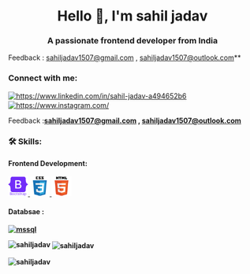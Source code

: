 <h1 align="center">Hello 👋, I'm sahil jadav</h1>
<h3 align="center">A passionate frontend developer from India</h3>


 Feedback : sahiljadav1507@gmail.com , sahiljadav1507@outlook.com**

<h3 align="left">Connect with me:</h3>
<p align="left">
<a href="https://linkedin.com/in/https://www.linkedin.com/in/sahil-jadav-a494652b6" target="blank"><img align="center" src="https://raw.githubusercontent.com/rahuldkjain/github-profile-readme-generator/master/src/images/icons/Social/linked-in-alt.svg" alt="https://www.linkedin.com/in/sahil-jadav-a494652b6" height="30" width="40" /></a>
<a href="https://instagram.com/https://www.instagram.com/" target="blank"><img align="center" src="https://raw.githubusercontent.com/rahuldkjain/github-profile-readme-generator/master/src/images/icons/Social/instagram.svg" alt="https://www.instagram.com/" height="30" width="40" /></a>
</p>

 Feedback :**sahiljadav1507@gmail.com , sahiljadav1507@outlook.com**

<h3 align="left">🛠 Skills:</h3>

<h4> Frontend Development:</h4>
<p align="left"> <a href="https://getbootstrap.com" target="_blank" rel="noreferrer"> <img src="https://raw.githubusercontent.com/devicons/devicon/master/icons/bootstrap/bootstrap-plain-wordmark.svg" alt="bootstrap" width="40" height="40"/> </a> <a href="https://www.w3schools.com/css/" target="_blank" rel="noreferrer"> <img src="https://raw.githubusercontent.com/devicons/devicon/master/icons/css3/css3-original-wordmark.svg" alt="css3" width="40" height="40"/> </a> <a href="https://www.w3.org/html/" target="_blank" rel="noreferrer"> <img src="https://raw.githubusercontent.com/devicons/devicon/master/icons/html5/html5-original-wordmark.svg" alt="html5" width="40" height="40"/> </a> <h4>Databsae :<br/><h4/><a href="https://www.microsoft.com/en-us/sql-server" target="_blank" rel="noreferrer"> <img src="https://www.svgrepo.com/show/303229/microsoft-sql-server-logo.svg" alt="mssql" width="40" height="40"/> </a> </p>
<p><img align="left" src="https://github-readme-stats.vercel.app/api/top-langs?username=sahiljadav&show_icons=true&locale=en&layout=compact" alt="sahiljadav" /></p>

<p>&nbsp;<img align="center" src="https://github-readme-stats.vercel.app/api?username=sahiljadav&show_icons=true&locale=en" alt="sahiljadav" /></p>

<p><img align="center" src="https://github-readme-streak-stats.herokuapp.com/?user=sahiljadav&" alt="sahiljadav" /></p>


